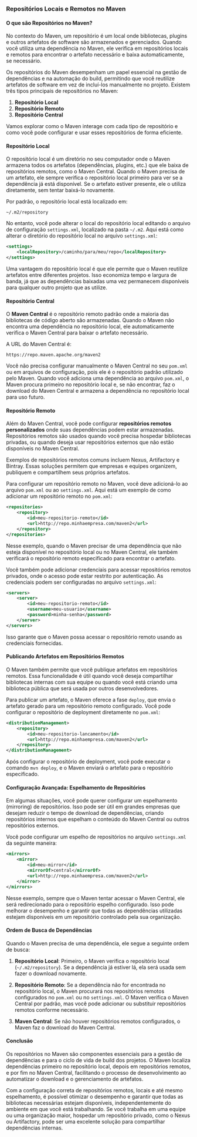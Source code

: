 ### **Repositórios Locais e Remotos no Maven**

#### **O que são Repositórios no Maven?**

No contexto do Maven, um repositório é um local onde bibliotecas, plugins e outros artefatos de software são armazenados e gerenciados. Quando você utiliza uma dependência no Maven, ele verifica em repositórios locais e remotos para encontrar o artefato necessário e baixa automaticamente, se necessário.

Os repositórios do Maven desempenham um papel essencial na gestão de dependências e na automação do build, permitindo que você reutilize artefatos de software em vez de incluí-los manualmente no projeto. Existem três tipos principais de repositórios no Maven:

1. **Repositório Local**
2. **Repositório Remoto**
3. **Repositório Central**

Vamos explorar como o Maven interage com cada tipo de repositório e como você pode configurar e usar esses repositórios de forma eficiente.

#### **Repositório Local**

O repositório local é um diretório no seu computador onde o Maven armazena todos os artefatos (dependências, plugins, etc.) que ele baixa de repositórios remotos, como o Maven Central. Quando o Maven precisa de um artefato, ele sempre verifica o repositório local primeiro para ver se a dependência já está disponível. Se o artefato estiver presente, ele o utiliza diretamente, sem tentar baixá-lo novamente.

Por padrão, o repositório local está localizado em:
```
~/.m2/repository
```
No entanto, você pode alterar o local do repositório local editando o arquivo de configuração `settings.xml`, localizado na pasta `~/.m2`. Aqui está como alterar o diretório do repositório local no arquivo `settings.xml`:

```xml
<settings>
    <localRepository>/caminho/para/meu/repo</localRepository>
</settings>
```

Uma vantagem do repositório local é que ele permite que o Maven reutilize artefatos entre diferentes projetos. Isso economiza tempo e largura de banda, já que as dependências baixadas uma vez permanecem disponíveis para qualquer outro projeto que as utilize.

#### **Repositório Central**

O **Maven Central** é o repositório remoto padrão onde a maioria das bibliotecas de código aberto são armazenadas. Quando o Maven não encontra uma dependência no repositório local, ele automaticamente verifica o Maven Central para baixar o artefato necessário.

A URL do Maven Central é:
```
https://repo.maven.apache.org/maven2
```

Você não precisa configurar manualmente o Maven Central no seu `pom.xml` ou em arquivos de configuração, pois ele é o repositório padrão utilizado pelo Maven. Quando você adiciona uma dependência ao arquivo `pom.xml`, o Maven procura primeiro no repositório local e, se não encontrar, faz o download do Maven Central e armazena a dependência no repositório local para uso futuro.

#### **Repositório Remoto**

Além do Maven Central, você pode configurar **repositórios remotos personalizados** onde suas dependências podem estar armazenadas. Repositórios remotos são usados quando você precisa hospedar bibliotecas privadas, ou quando deseja usar repositórios externos que não estão disponíveis no Maven Central.

Exemplos de repositórios remotos comuns incluem Nexus, Artifactory e Bintray. Essas soluções permitem que empresas e equipes organizem, publiquem e compartilhem seus próprios artefatos.

Para configurar um repositório remoto no Maven, você deve adicioná-lo ao arquivo `pom.xml` ou ao `settings.xml`. Aqui está um exemplo de como adicionar um repositório remoto no `pom.xml`:

```xml
<repositories>
    <repository>
        <id>meu-repositorio-remoto</id>
        <url>http://repo.minhaempresa.com/maven2</url>
    </repository>
</repositories>
```

Nesse exemplo, quando o Maven precisar de uma dependência que não esteja disponível no repositório local ou no Maven Central, ele também verificará o repositório remoto especificado para encontrar o artefato.

Você também pode adicionar credenciais para acessar repositórios remotos privados, onde o acesso pode estar restrito por autenticação. As credenciais podem ser configuradas no arquivo `settings.xml`:

```xml
<servers>
    <server>
        <id>meu-repositorio-remoto</id>
        <username>meu-usuario</username>
        <password>minha-senha</password>
    </server>
</servers>
```

Isso garante que o Maven possa acessar o repositório remoto usando as credenciais fornecidas.

#### **Publicando Artefatos em Repositórios Remotos**

O Maven também permite que você publique artefatos em repositórios remotos. Essa funcionalidade é útil quando você deseja compartilhar bibliotecas internas com sua equipe ou quando você está criando uma biblioteca pública que será usada por outros desenvolvedores.

Para publicar um artefato, o Maven oferece a fase `deploy`, que envia o artefato gerado para um repositório remoto configurado. Você pode configurar o repositório de deployment diretamente no `pom.xml`:

```xml
<distributionManagement>
    <repository>
        <id>meu-repositorio-lancamento</id>
        <url>http://repo.minhaempresa.com/maven2</url>
    </repository>
</distributionManagement>
```

Após configurar o repositório de deployment, você pode executar o comando `mvn deploy`, e o Maven enviará o artefato para o repositório especificado.

#### **Configuração Avançada: Espelhamento de Repositórios**

Em algumas situações, você pode querer configurar um espelhamento (mirroring) de repositórios. Isso pode ser útil em grandes empresas que desejam reduzir o tempo de download de dependências, criando repositórios internos que espelham o conteúdo do Maven Central ou outros repositórios externos.

Você pode configurar um espelho de repositórios no arquivo `settings.xml` da seguinte maneira:

```xml
<mirrors>
    <mirror>
        <id>meu-mirror</id>
        <mirrorOf>central</mirrorOf>
        <url>http://repo.minhaempresa.com/maven2</url>
    </mirror>
</mirrors>
```

Nesse exemplo, sempre que o Maven tentar acessar o Maven Central, ele será redirecionado para o repositório espelho configurado. Isso pode melhorar o desempenho e garantir que todas as dependências utilizadas estejam disponíveis em um repositório controlado pela sua organização.

#### **Ordem de Busca de Dependências**

Quando o Maven precisa de uma dependência, ele segue a seguinte ordem de busca:

1. **Repositório Local**: Primeiro, o Maven verifica o repositório local (`~/.m2/repository`). Se a dependência já estiver lá, ela será usada sem fazer o download novamente.
   
2. **Repositório Remoto**: Se a dependência não for encontrada no repositório local, o Maven procurará nos repositórios remotos configurados no `pom.xml` ou no `settings.xml`. O Maven verifica o Maven Central por padrão, mas você pode adicionar ou substituir repositórios remotos conforme necessário.

3. **Maven Central**: Se não houver repositórios remotos configurados, o Maven faz o download do Maven Central.

#### **Conclusão**

Os repositórios no Maven são componentes essenciais para a gestão de dependências e para o ciclo de vida de build dos projetos. O Maven localiza dependências primeiro no repositório local, depois em repositórios remotos, e por fim no Maven Central, facilitando o processo de desenvolvimento ao automatizar o download e o gerenciamento de artefatos.

Com a configuração correta de repositórios remotos, locais e até mesmo espelhamento, é possível otimizar o desempenho e garantir que todas as bibliotecas necessárias estejam disponíveis, independentemente do ambiente em que você está trabalhando. Se você trabalha em uma equipe ou uma organização maior, hospedar um repositório privado, como o Nexus ou Artifactory, pode ser uma excelente solução para compartilhar dependências internas.
